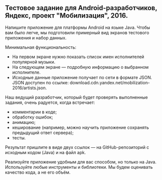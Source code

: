 ﻿## Тестовое задание для Android-разработчиков, Яндекс, проект "Мобилизация", 2016.

Напишите приложение для платформы Android на языке Java. Чтобы вам было легче, мы подготовили примерный вид экранов тестового приложения и набор данных. 

Минимальная функциональность: 
* На первом экране нужно показать список имен исполнителей популярной музыки. 
* На следующем экране — подробную информацию о выбранном исполнителе. 
* Исходные данные приложение получает по сети в формате JSON. JSON доступен по ссылке: download.cdn.yandex.net/mobilization-2016/artists.json. 

Наш ведущий разработчик, который будет проверять выполненные задания, очень радуется, когда встречает: 

* комментарии в коде; 
* обработку ошибок; 
* анимацию; 
* кеширование (например, можно научить приложение сохранять предыдущий ответ сервера); 
* тесты. 

Результат пришлите в виде двух ссылок — на GitHub-репозиторий с исходным кодом (Java) и на файл apk. 

Реализуйте приложение удобным для вас способом, но только на Java. Используйте любые инструменты и библиотеки. Мы будем оценивать качество кода, а не его объём.